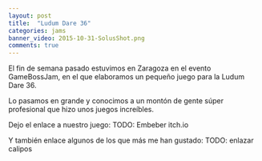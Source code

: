 ```yaml
---
layout: post
title:  "Ludum Dare 36"
categories: jams
banner_video: 2015-10-31-SolusShot.png
comments: true
---
```


El fin de semana pasado estuvimos en Zaragoza en el evento GameBossJam, en el que elaboramos un pequeño juego para la Ludum Dare 36.

Lo pasamos en grande y conocimos a un montón de gente súper profesional que hizo unos juegos increíbles.

Dejo el enlace a nuestro juego:
TODO: Embeber itch.io

Y también enlace algunos de los que más me han gustado:
TODO: enlazar calipos
